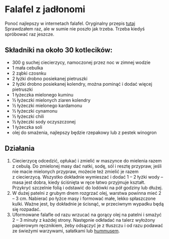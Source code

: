 # Falafel z jadłonomi

Ponoć najlepszy w internetach falafel. 
Oryginalny przepis [tutaj](https://www.jadlonomia.com/przepisy/falafel-idealny/)
Sprawdzałem raz, ale w sumie nie poszło jak trzeba. Trzeba kiedyś spróbować raz jeszcze. 


## Składniki na około 30 kotlecików:

- 300 g suchej ciecierzycy, namoczonej przez noc w zimnej wodzie
- 1 mała cebulka
- 2 ząbki czosnku
- 2 łyżki drobno posiekanej pietruszki
- 2 łyżki drobno posiekanej kolendry, można pominąć i dodać więcej pietruszki
- 1 łyżeczka mielonego kuminu
- ½ łyżeczki mielonych ziaren kolendry
- ½ łyżeczki mielonego kardamonu
- ½ łyżeczki cynamonu
- ½ łyżeczki chili
- ½ łyżeczki sody oczyszczonej
- 1 łyżeczka soli
- olej do smażenia, najlepszy będzie rzepakowy lub z pestek winogron

## Działania

1. Ciecierzycę odcedzić, opłukać i zmielić w maszynce do mielenia razem z cebulą. Do zmielonej masy dać natki, sodę, sól i resztę przypraw, jeśli nie macie mielonych przypraw, możecie też zmielić je razem z ciecierzycą. Wszystko dokładnie wymieszać i dodać 1 – 2 łyżki wody – masa jest dobra, kiedy ściśnięta w ręce łatwo przyjmuje kształt. Przykryć szczelnie folią i odstawić do lodówki na pół godziny lub dłużej.
2. W dużej patelni z grubym dnem rozgrzać olej, warstwa powinna mieć 2 – 3 cm. Nabierać po łyżce masy i formować małe, lekko spłaszczone kulki. Ważne jest, by dokładnie je ścisnąć, w przeciwnym wypadku będą się rozpadać.
3. Uformowane falafle od razu wrzucać na gorący olej na patelni i smażyć 2 – 3 minuty z każdej strony. Następnie odkładać na talerz wyłożony papierowym ręcznikiem, żeby odsączyć je z tłuszczu i od razu podawać ze świeżymi warzywami, sałatkami lub [hummusem](https://www.jadlonomia.com/2012/11/hummus-idealny.html).